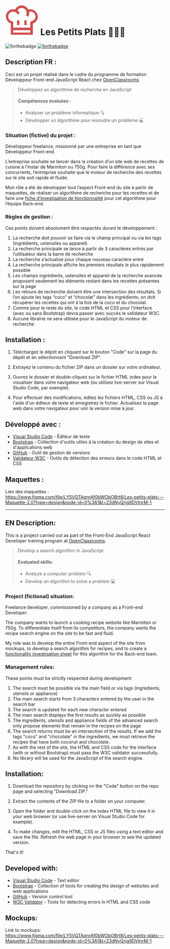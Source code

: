 # ![Les Petits Plats](/assets/img/logo.svg) Les Petits Plats 🍴👨‍🍳

![forthebadge](https://forthebadge.com/images/badges/uses-js.svg)
[![forthebadge](https://forthebadge.com/images/badges/uses-git.svg)](https://github.com/miladi-selsabil)


## Description FR :

Ceci est un projet réalisé dans le cadre du programme de formation Développeur Front-end JavaScript React chez [OpenClassrooms](https://openclassrooms.com/fr/paths/877-developpeur-dapplication-javascript-react)

> Développez un algorithme de recherche en JavaScript
>
> #### Compétences évaluées :
>
> -   Analyser un problème informatique 🔍
> -   Développer un algorithme pour résoudre un problème 💻

### Situation (fictive) du projet :

Développeur freelance, missionné par une entreprise en tant que Développeur Front-end.

L’entreprise souhaite se lancer dans la création d’un site web de recettes de cuisine à l’instar de Marmiton ou 750g. Pour faire la différence avec ses concurrents, l’entreprise souhaite que le moteur de recherche des recettes sur le site soit rapide et fluide.

Mon rôle a été de développer tout l’aspect Front-end du site à partir de maquettes, de réaliser un algorithme de recherche pour les recettes et de faire une [fiche d’investigation de fonctionnalité](/fiche_investigation_fonctionnalite.drawio.pdf) pour cet algorithme pour l’équipe Back-end.

### Règles de gestion :

Ces points doivent absolument être respectés durant le développement :

1. La recherche doit pouvoir se faire via le champ principal ou via les tags (ingrédients, ustensiles ou appareil)
2. La recherche principale se lance à partir de 3 caractères entrés par l’utilisateur dans la barre de recherche
3. La recherche s’actualise pour chaque nouveau caractère entré
4. La recherche principale affiche les premiers résultats le plus rapidement possible
5. Les champs ingrédients, ustensiles et appareil de la recherche avancée proposent seulement les éléments restant dans les recettes présentes sur la page
6. Les retours de recherche doivent être une intersection des résultats. Si l’on ajoute les tags “coco” et “chocolat” dans les ingrédients, on doit récupérer les recettes qui ont à la fois de la coco et du chocolat.
7. Comme pour le reste du site, le code HTML et CSS pour l’interface (avec ou sans Bootstrap) devra passer avec succès le validateur W3C.
8. Aucune librairie ne sera utilisée pour le JavaScript du moteur de recherche

## Installation :

1. Téléchargez le dépôt en cliquant sur le bouton "Code" sur la page du dépôt et en sélectionnant "Download ZIP".

2. Extrayez le contenu du fichier ZIP dans un dossier sur votre ordinateur.

3. Ouvrez le dossier et double-cliquez sur le fichier HTML index pour le visualiser dans votre navigateur web (ou utilisez live-server sur Visual Studio Code, par exemple).

4. Pour effectuer des modifications, éditez les fichiers HTML, CSS ou JS à l'aide d'un éditeur de texte et enregistrez le fichier. Actualisez la page web dans votre navigateur pour voir la version mise à jour.

## Développé avec :

-   [Visual Studio Code](https://code.visualstudio.com/) - Éditeur de texte
-   [Bootstrap](https://getbootstrap.com/) - Collection d'outils utiles à la création du design de sites et d'applications web
-   [GitHub](https://github.com/) - Outil de gestion de versions
-   [Validateur W3C](https://validator.w3.org/) - Outils de détection des erreurs dans le code HTML et CSS


## Maquettes :

Lien des maquettes : https://www.figma.com/file/LY5VQTAqnrAf0bWObOBrt8/Les-petits-plats---Maquette-2.0?type=design&node-id=0%3A1&t=23dNyQrjg9DVtnrM-1

---

## EN Description:

This is a project carried out as part of the Front-End JavaScript React Developer training program at [OpenClassrooms](https://openclassrooms.com/fr/paths/877-developpeur-dapplication-javascript-react).

> Develop a search algorithm in JavaScript
>
> #### Evaluated skills:
>
> -   Analyze a computer problem 🔍
> -   Develop an algorithm to solve a problem 💻

### Project (fictional) situation:

Freelance developer, commissioned by a company as a Front-end Developer.

The company wants to launch a cooking recipe website like Marmiton or 750g. To differentiate itself from its competitors, the company wants the recipe search engine on the site to be fast and fluid.

My role was to develop the entire Front-end aspect of the site from mockups, to develop a search algorithm for recipes, and to create a [functionality investigation sheet](/fiche_investigation_fonctionnalite.drawio.pdf) for this algorithm for the Back-end team.

### Management rules:

These points must be strictly respected during development:

1. The search must be possible via the main field or via tags (ingredients, utensils or appliance)
2. The main search starts from 3 characters entered by the user in the search bar
3. The search is updated for each new character entered
4. The main search displays the first results as quickly as possible
5. The ingredients, utensils and appliance fields of the advanced search only propose elements that remain in the recipes on the page
6. The search returns must be an intersection of the results. If we add the tags "coco" and "chocolate" in the ingredients, we must retrieve the recipes that have both coconut and chocolate.
7. As with the rest of the site, the HTML and CSS code for the interface (with or without Bootstrap) must pass the W3C validator successfully.
8. No library will be used for the JavaScript of the search engine.

## Installation:

1. Download the repository by clicking on the "Code" button on the repo page and selecting "Download ZIP."

2. Extract the contents of the ZIP file to a folder on your computer.

3. Open the folder and double-click on the index HTML file to view it in your web browser (or use live-server on Visual Studio Code for example).

4. To make changes, edit the HTML, CSS or JS files using a text editor and save the file. Refresh the web page in your browser to see the updated version.

That's it!

## Developed with:

-   [Visual Studio Code](https://code.visualstudio.com/) - Text editor
-   [Bootstrap](https://getbootstrap.com/) - Collection of tools for creating the design of websites and web applications
-   [GitHub](https://github.com/) - Version control tool
-   [W3C Validator](https://validator.w3.org/) - Tools for detecting errors in HTML and CSS code


## Mockups:

Link to mockups: https://www.figma.com/file/LY5VQTAqnrAf0bWObOBrt8/Les-petits-plats---Maquette-2.0?type=design&node-id=0%3A1&t=23dNyQrjg9DVtnrM-1
